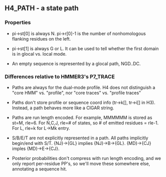 
## H4_PATH - a state path



### Properties

* pi->st[0] is always N. pi->r[0]-1 is the number of
  nonhomologous flanking residues on the left.
  
* pi->st[1] is always G or L. It can be used to tell whether the first
  domain is in glocal vs. local mode.

* An empty sequence is represented by a glocal path, NGD..DC.




### Differences relative to HMMER3's P7_TRACE

* Paths are always for the dual-mode profile. H4 does not distinguish
  a "core HMM" vs. "profile", nor "core traces" vs. "profile traces"

* Paths don't store profile or sequence coord info (tr->k[], tr->i[]
  in H3). Instead, a path behaves more like a CIGAR string.

* Paths are run length encoded.
     For example, MMMMMM is stored as st=M, rle=6.
     For N,C,J, rle=# of states, so # of emitted residues = rle-1.
     For L, rle=k for L->Mk entry.

* S/B/E/T are not explicitly represented in a path.
  All paths implicitly begin/end with S/T.
  {NJ}->{GL} implies {NJ}->B->{GL}.
  {MD}->{CJ} imples {MD}->E->{CJ}.
 
* Posterior probabilities don't compress with run length encoding,
  and we only report per-residue PP's, so we'll move these 
  somewhere else, annotating a sequence hit.
  
  
  

